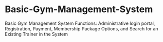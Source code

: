 # Basic-Gym-Management-System
Basic Gym Management System Functions: 
Administrative login portal, Registration, Payment, Membership Package Options, and Search for an Existing Trainer in the System



